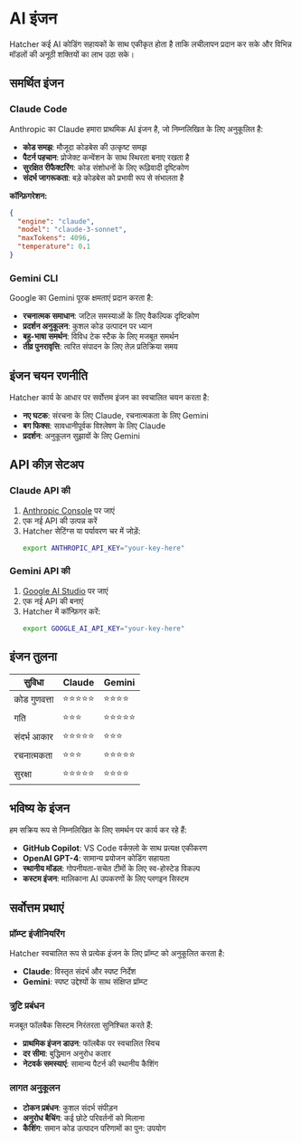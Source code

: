# AI इंजन

Hatcher कई AI कोडिंग सहायकों के साथ एकीकृत होता है ताकि लचीलापन प्रदान कर सके और विभिन्न मॉडलों की अनूठी शक्तियों का लाभ उठा सके।

## समर्थित इंजन

### Claude Code

Anthropic का Claude हमारा प्राथमिक AI इंजन है, जो निम्नलिखित के लिए अनुकूलित है:

- **कोड समझ**: मौजूदा कोडबेस की उत्कृष्ट समझ
- **पैटर्न पहचान**: प्रोजेक्ट कन्वेंशन के साथ स्थिरता बनाए रखता है
- **सुरक्षित रीफैक्टरिंग**: कोड संशोधनों के लिए रूढ़िवादी दृष्टिकोण
- **संदर्भ जागरूकता**: बड़े कोडबेस को प्रभावी रूप से संभालता है

**कॉन्फ़िगरेशन:**

```json
{
  "engine": "claude",
  "model": "claude-3-sonnet",
  "maxTokens": 4096,
  "temperature": 0.1
}
```

### Gemini CLI

Google का Gemini पूरक क्षमताएं प्रदान करता है:

- **रचनात्मक समाधान**: जटिल समस्याओं के लिए वैकल्पिक दृष्टिकोण
- **प्रदर्शन अनुकूलन**: कुशल कोड उत्पादन पर ध्यान
- **बहु-भाषा समर्थन**: विविध टेक स्टैक के लिए मजबूत समर्थन
- **तीव्र पुनरावृत्ति**: त्वरित संपादन के लिए तेज़ प्रतिक्रिया समय

## इंजन चयन रणनीति

Hatcher कार्य के आधार पर सर्वोत्तम इंजन का स्वचालित चयन करता है:

- **नए घटक**: संरचना के लिए Claude, रचनात्मकता के लिए Gemini
- **बग फिक्स**: सावधानीपूर्वक विश्लेषण के लिए Claude
- **प्रदर्शन**: अनुकूलन सुझावों के लिए Gemini

## API कीज़ सेटअप

### Claude API की

1. [Anthropic Console](https://console.anthropic.com) पर जाएं
2. एक नई API की उत्पन्न करें
3. Hatcher सेटिंग्स या पर्यावरण चर में जोड़ें:
   ```bash
   export ANTHROPIC_API_KEY="your-key-here"
   ```

### Gemini API की

1. [Google AI Studio](https://aistudio.google.com) पर जाएं
2. एक नई API की बनाएं
3. Hatcher में कॉन्फ़िगर करें:
   ```bash
   export GOOGLE_AI_API_KEY="your-key-here"
   ```

## इंजन तुलना

| सुविधा       | Claude     | Gemini     |
| ------------ | ---------- | ---------- |
| कोड गुणवत्ता | ⭐⭐⭐⭐⭐ | ⭐⭐⭐⭐   |
| गति          | ⭐⭐⭐     | ⭐⭐⭐⭐⭐ |
| संदर्भ आकार  | ⭐⭐⭐⭐⭐ | ⭐⭐⭐     |
| रचनात्मकता   | ⭐⭐⭐     | ⭐⭐⭐⭐⭐ |
| सुरक्षा      | ⭐⭐⭐⭐⭐ | ⭐⭐⭐⭐   |

## भविष्य के इंजन

हम सक्रिय रूप से निम्नलिखित के लिए समर्थन पर कार्य कर रहे हैं:

- **GitHub Copilot**: VS Code वर्कफ़्लो के साथ प्रत्यक्ष एकीकरण
- **OpenAI GPT-4**: सामान्य प्रयोजन कोडिंग सहायता
- **स्थानीय मॉडल**: गोपनीयता-सचेत टीमों के लिए स्व-होस्टेड विकल्प
- **कस्टम इंजन**: मालिकाना AI उपकरणों के लिए प्लगइन सिस्टम

## सर्वोत्तम प्रथाएं

### प्रॉम्प्ट इंजीनियरिंग

Hatcher स्वचालित रूप से प्रत्येक इंजन के लिए प्रॉम्प्ट को अनुकूलित करता है:

- **Claude**: विस्तृत संदर्भ और स्पष्ट निर्देश
- **Gemini**: स्पष्ट उद्देश्यों के साथ संक्षिप्त प्रॉम्प्ट

### त्रुटि प्रबंधन

मजबूत फॉलबैक सिस्टम निरंतरता सुनिश्चित करते हैं:

- **प्राथमिक इंजन डाउन**: फॉलबैक पर स्वचालित स्विच
- **दर सीमा**: बुद्धिमान अनुरोध कतार
- **नेटवर्क समस्याएं**: सामान्य पैटर्न की स्थानीय कैशिंग

### लागत अनुकूलन

- **टोकन प्रबंधन**: कुशल संदर्भ संपीड़न
- **अनुरोध बैचिंग**: कई छोटे परिवर्तनों को मिलाना
- **कैशिंग**: समान कोड उत्पादन परिणामों का पुन: उपयोग
